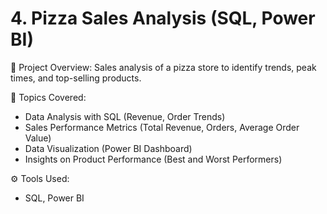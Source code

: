 # 4. Pizza Sales Analysis (SQL, Power BI)
📝 Project Overview:
Sales analysis of a pizza store to identify trends, peak times, and top-selling products.

📂 Topics Covered:

- Data Analysis with SQL (Revenue, Order Trends)
- Sales Performance Metrics (Total Revenue, Orders, Average Order Value)
- Data Visualization (Power BI Dashboard)
- Insights on Product Performance (Best and Worst Performers)

⚙️ Tools Used:
- SQL, Power BI
